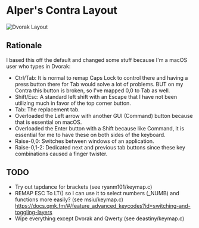 # Alper's Contra Layout

![Dvorak Layout](https://i.imgur.com/BvBYgpz.png)

## Rationale

I based this off the default and changed some stuff because I'm a macOS user who types in Dvorak:

* Ctrl/Tab: It is normal to remap Caps Lock to control there and having a press button there for Tab would solve a lot of problems. BUT on my Contra this button is broken, so I've mapped 0,0 to Tab as well.
* Shift/Esc: A standard left shift with an Escape that I have not been utilizing much in favor of the top corner button.
* Tab: The replacement tab.
* Overloaded the Left arrow with another GUI (Command) button because that is essential on macOS.
* Overloaded the Enter button with a Shift because like Command, it is essential for me to have these on both sides of the keyboard.
* Raise-0,0: Switches between windows of an application.
* Raise-0,1-2: Dedicated next and previous tab buttons since these key combinations caused a finger twister.


## TODO

* Try out tapdance for brackets (see ryanm101/keymap.c)
* REMAP ESC To LT() so I can use it to select numbers (_NUMB) and functions more easily? (see msiu/keymap.c) https://docs.qmk.fm/#/feature_advanced_keycodes?id=switching-and-toggling-layers
* Wipe everything except Dvorak and Qwerty (see deastiny/keymap.c)